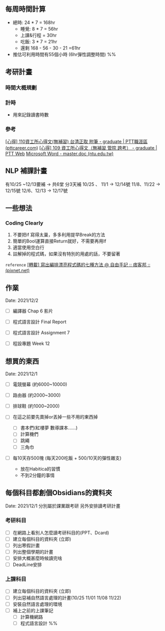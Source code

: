 ## 每周時間計算
- 總時: 24 * 7 = 168hr
	- 睡覺: 8 * 7 = 56hr
	- 上課&行程 = 30hr
	- 吃飯: 3 * 7 = 21hr
	- 還剩 168 - 56 - 30 - 21 =61hr
- 推估可利用時間有55個小時 (6hr彈性調整時間)
%%
## 考研計畫
### 時間大概規劃
### 計時
- 用來記錄讀書時數
### 參考
[[心得] 110資工所心得文(無補習) 台清正取 附筆 - graduate | PTT職涯區 (pttcareer.com)](https://pttcareer.com/graduate/M.1615658083.A.269.html)
[[心得] 109 資工所心得文（無補習 管院 跨考） - graduate | PTT Web](https://pttweb.tw/s/2N8IhT)
[Microsoft Word - master.doc (ntu.edu.tw)](https://www.csie.ntu.edu.tw/~f92087/master.pdf)

## NLP 補課計畫
有10/25 ~12/13要補
-> 共6堂
分3天補
10/25 、 11/1 -> 12/14號
11/8、11/22 -> 12/15號
12/6、12/13 -> 12/17號

## 一些想法
### Coding Clearly
1. 不要把if 寫得太巢，多多利用提早Break的方法
2. 簡單的Bool運算直接Return就好，不需要再用If
3. 適當使用空白行
4. 註解掉的程式碼，如果沒有特別的用處的話，不要留著

`reference`
[[轉載] 寫出編排漂亮程式碼的七種方法 @ 自由手記 :: 痞客邦 :: (pixnet.net)](https://king39461.pixnet.net/blog/post/357153471)

## 作業
Date: 2021/12/2
- [ ] 編譯器 Chap 6 影片
- [ ] 程式語言設計 Final Report
- [ ] 程式語言設計 Assignment 7
- [ ] 程設專題  Week 12



## 想買的東西
Date: 2021/12/1
- [ ] 電競螢幕 (約6000~10000)  
- [ ] 路由器 (約2000~3000)
- [ ] 排球鞋 (約1000~2000)

- [ ] 在這之前要先賣掉or丟掉一些不用的東西掉
	- [ ] 書本們(紅樓夢 數導課本......) 
	- [ ] 計算機們
	- [ ] 跳繩
	- [ ] 三角巾
- [ ] 每10天存500塊 (每天200吃飯 + 500/10天的彈性雜支)
	- 放在Habitica的習慣
	- 不到2分鐘的事情
## 每個科目都創個Obsidians的資料夾
Date: 2021/12/1
分別屬於課業跟考研
另外安排讀考研計畫
### 考研科目
- [ ] 在網路上看別人怎麼讀考研科目的(PPT、Dcard)
- [ ] 建立每個科目的資料夾 (立即)
- [ ] 列出寒假計畫
- [ ] 列出整個學期的計畫
- [ ] 安排大概甚麼時候讀完啥
- [ ] DeadLine安排

### 上課科目
- [ ] 建立每個科目的資料夾 (立即)
- [ ] 列出惡補自然語言處理的計畫(10/25 11/01 11/08 11/22)
- [ ] 安裝自然語言處理的環境
- [ ] 補上之前的上課筆記
	- [ ] 計算機網路
	- [ ] 程式語言設計
%%